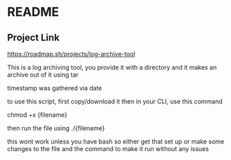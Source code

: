 # README

## Project Link
https://roadmap.sh/projects/log-archive-tool

This is a log archiving tool, you provide it with a directory and it makes an archive out of it using tar

timestamp was gathered via date

to use this script, first copy/download it
then in your CLI, use this command

  chmod +x {filename}

then run the file using 
  ./{filename}

this wont work unless you have bash so either get that set up or make some changes to the file and the command to make it run without any issues
